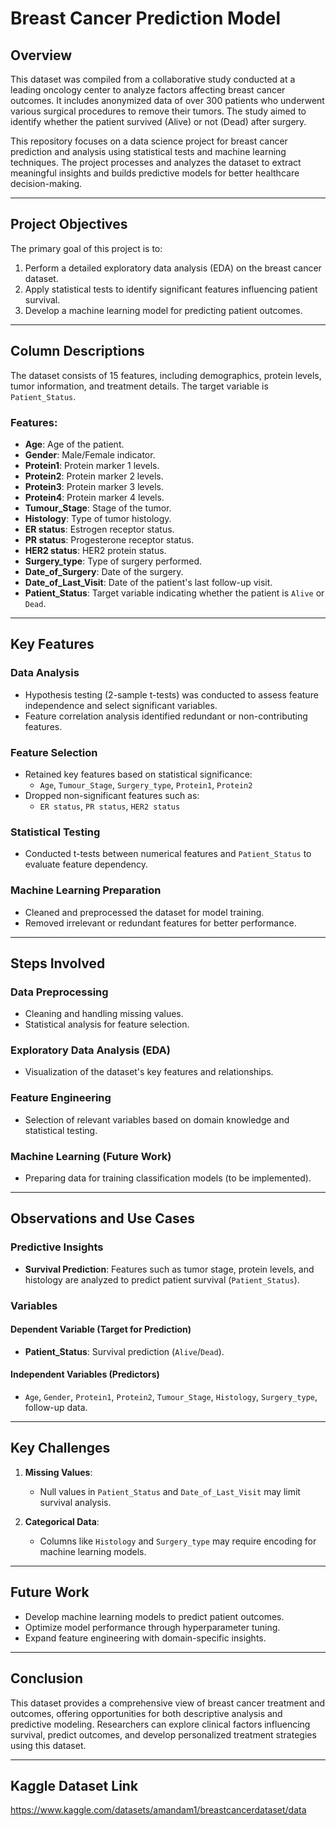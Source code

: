 # Breast Cancer Prediction Model

## Overview

This dataset was compiled from a collaborative study conducted at a leading oncology center to analyze factors affecting breast cancer outcomes. It includes anonymized data of over 300 patients who underwent various surgical procedures to remove their tumors. The study aimed to identify whether the patient survived (Alive) or not (Dead) after surgery.

This repository focuses on a data science project for breast cancer prediction and analysis using statistical tests and machine learning techniques. The project processes and analyzes the dataset to extract meaningful insights and builds predictive models for better healthcare decision-making.

---

## Project Objectives

The primary goal of this project is to:
1. Perform a detailed exploratory data analysis (EDA) on the breast cancer dataset.
2. Apply statistical tests to identify significant features influencing patient survival.
3. Develop a machine learning model for predicting patient outcomes.

---

## Column Descriptions

The dataset consists of 15 features, including demographics, protein levels, tumor information, and treatment details. The target variable is `Patient_Status`.

### Features:
- **Age**: Age of the patient.
- **Gender**: Male/Female indicator.
- **Protein1**: Protein marker 1 levels.
- **Protein2**: Protein marker 2 levels.
- **Protein3**: Protein marker 3 levels.
- **Protein4**: Protein marker 4 levels.
- **Tumour_Stage**: Stage of the tumor.
- **Histology**: Type of tumor histology.
- **ER status**: Estrogen receptor status.
- **PR status**: Progesterone receptor status.
- **HER2 status**: HER2 protein status.
- **Surgery_type**: Type of surgery performed.
- **Date_of_Surgery**: Date of the surgery.
- **Date_of_Last_Visit**: Date of the patient's last follow-up visit.
- **Patient_Status**: Target variable indicating whether the patient is `Alive` or `Dead`.

---

## Key Features

### Data Analysis
- Hypothesis testing (2-sample t-tests) was conducted to assess feature independence and select significant variables.
- Feature correlation analysis identified redundant or non-contributing features.

### Feature Selection
- Retained key features based on statistical significance:
  - `Age`, `Tumour_Stage`, `Surgery_type`, `Protein1`, `Protein2`
- Dropped non-significant features such as:
  - `ER status`, `PR status`, `HER2 status`

### Statistical Testing
- Conducted t-tests between numerical features and `Patient_Status` to evaluate feature dependency.

### Machine Learning Preparation
- Cleaned and preprocessed the dataset for model training.
- Removed irrelevant or redundant features for better performance.

---

## Steps Involved

### Data Preprocessing
- Cleaning and handling missing values.
- Statistical analysis for feature selection.

### Exploratory Data Analysis (EDA)
- Visualization of the dataset's key features and relationships.

### Feature Engineering
- Selection of relevant variables based on domain knowledge and statistical testing.

### Machine Learning (Future Work)
- Preparing data for training classification models (to be implemented).

---

## Observations and Use Cases

### Predictive Insights
- **Survival Prediction**: Features such as tumor stage, protein levels, and histology are analyzed to predict patient survival (`Patient_Status`).

### Variables
#### Dependent Variable (Target for Prediction)
- **Patient_Status**: Survival prediction (`Alive`/`Dead`).

#### Independent Variables (Predictors)
- `Age`, `Gender`, `Protein1`, `Protein2`, `Tumour_Stage`, `Histology`, `Surgery_type`, follow-up data.

---

## Key Challenges

1. **Missing Values**:
   - Null values in `Patient_Status` and `Date_of_Last_Visit` may limit survival analysis.
   
2. **Categorical Data**:
   - Columns like `Histology` and `Surgery_type` may require encoding for machine learning models.

---

## Future Work

- Develop machine learning models to predict patient outcomes.
- Optimize model performance through hyperparameter tuning.
- Expand feature engineering with domain-specific insights.

---

## Conclusion

This dataset provides a comprehensive view of breast cancer treatment and outcomes, offering opportunities for both descriptive analysis and predictive modeling. Researchers can explore clinical factors influencing survival, predict outcomes, and develop personalized treatment strategies using this dataset.

---
## Kaggle Dataset Link

https://www.kaggle.com/datasets/amandam1/breastcancerdataset/data

